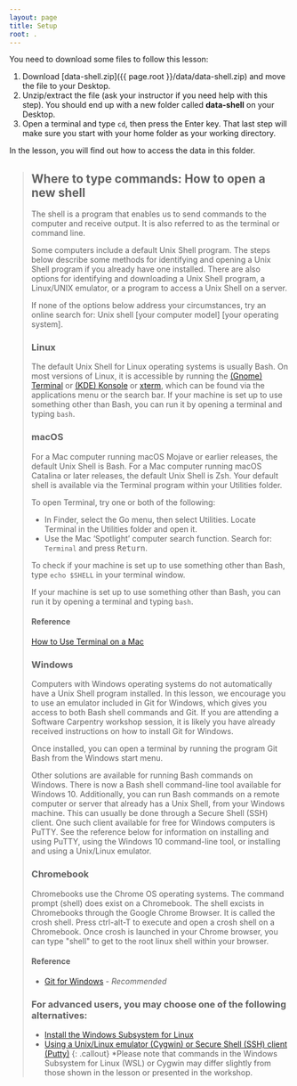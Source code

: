 ```yaml
---
layout: page
title: Setup
root: .
---
```


You need to download some files to follow this lesson:

1. Download [data-shell.zip]({{ page.root }}/data/data-shell.zip) and move the file to your Desktop.
2. Unzip/extract the file (ask your instructor if you need help with this step). You should end up with a new folder called **data-shell** on your Desktop.
3. Open a terminal and type `cd`, then press the Enter key. That last step will make sure you start with your home folder as your working directory.

In the lesson, you will find out how to access the data in this folder.  

> ## Where to type commands: How to open a new shell
> The shell is a program that enables us to send commands to the computer and receive output. It is also referred to as the terminal or command line.
>
> Some computers include a default Unix Shell program. 
> The steps below describe some methods for identifying and opening a Unix Shell program if you already have one installed. 
> There are also options for identifying and downloading a Unix Shell program, a Linux/UNIX emulator, or a program to access a Unix Shell on a server. 
>
> If none of the options below address your circumstances, try an online search for: Unix shell [your computer model] [your operating system].
>
> ### Linux
> The default Unix Shell for Linux operating systems is usually Bash.
> On most versions of Linux, it is accessible by running the [(Gnome) Terminal](https://help.gnome.org/users/gnome-terminal/stable/)
> or [(KDE) Konsole](https://konsole.kde.org/)
> or [xterm](https://en.wikipedia.org/wiki/Xterm),
> which can be found via the applications menu or the search bar.
> If your machine is set up to use something other than Bash, you can run it by opening a terminal and typing `bash`.
>
> ### macOS
> For a Mac computer running macOS Mojave or earlier releases, the default Unix Shell is Bash.
> For a Mac computer running macOS Catalina or later releases, the default Unix Shell is Zsh.
> Your default shell is available via the Terminal program within your Utilities folder.
>
> To open Terminal, try one or both of the following:
> * In Finder, select the Go menu, then select Utilities. Locate Terminal in the Utilities folder and open it.
> * Use the Mac ‘Spotlight’ computer search function. Search for: `Terminal` and press <kbd>Return</kbd>.
>
> To check if your machine is set up to use something other than Bash, type `echo $SHELL` in your terminal window.
>
> If your machine is set up to use something other than Bash, you can run it by opening a terminal and typing `bash`.
>
> #### Reference 
> [How to Use Terminal on a Mac](http://www.macworld.co.uk/feature/mac-software/how-use-terminal-on-mac-3608274/)
>
> ### Windows
> Computers with Windows operating systems do not automatically have a Unix Shell program installed.
> In this lesson, we encourage you to use an emulator included in Git for Windows, 
> which gives you access to both Bash shell commands and Git. 
> If you are attending a Software Carpentry workshop session, it is likely you have already received instructions on how to install Git for Windows.
>
> Once installed, you can open a terminal by running the program Git Bash from the Windows start menu.
>
> Other solutions are available for running Bash commands on Windows. 
> There is now a Bash shell command-line tool available for Windows 10. 
> Additionally, you can run Bash commands on a remote computer or server that already has a Unix Shell, from your Windows machine. 
> This can usually be done through a Secure Shell (SSH) client. 
> One such client available for free for Windows computers is PuTTY. 
> See the reference below for information on installing and using PuTTY, 
> using the Windows 10 command-line tool, or installing and using a Unix/Linux emulator.
>
>
>
> ### Chromebook
> Chromebooks use the Chrome OS operating systems. The command prompt (shell) does exist on a Chromebook. The shell excists in Chromebooks through the Google Chrome Browser. It is called the crosh shell. Press ctrl-alt-T to execute and open a crosh shell on a Chromebook. Once crosh is launched in your Chrome browser, you can type "shell" to get to the root linux shell within your browser.  
> #### Reference
> * [Git for Windows](https://git-for-windows.github.io/) - *Recommended*
>
> ### For advanced users, you may choose one of the following alternatives: 
> * [Install the Windows Subsystem for Linux](https://docs.microsoft.com/en-us/windows/wsl/install-win10)
> * [Using a Unix/Linux emulator (Cygwin) or Secure Shell (SSH) client (Putty)](http://faculty.smu.edu/reynolds/unixtut/windows.html)
{: .callout}
>   *Please note that commands in the Windows Subsystem for Linux (WSL) or Cygwin may differ slightly from those shown in the lesson or presented in the workshop. 

